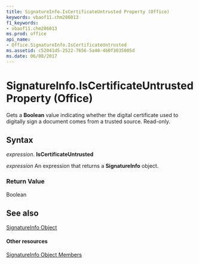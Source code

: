 ```yaml
---
title: SignatureInfo.IsCertificateUntrusted Property (Office)
keywords: vbaof11.chm286013
f1_keywords:
- vbaof11.chm286013
ms.prod: office
api_name:
- Office.SignatureInfo.IsCertificateUntrusted
ms.assetid: c52041d5-2522-7656-5a40-4b0f3035005d
ms.date: 06/08/2017
---
```



# SignatureInfo.IsCertificateUntrusted Property (Office)

Gets a  **Boolean** value indicating whether the digital certificate used to digitally sign a document comes from a trusted source. Read-only.


## Syntax

 _expression_. **IsCertificateUntrusted**

 _expression_ An expression that returns a **SignatureInfo** object.


### Return Value

Boolean


## See also


[SignatureInfo Object](signatureinfo-object-office.md)
#### Other resources


[SignatureInfo Object Members](signatureinfo-members-office.md)

